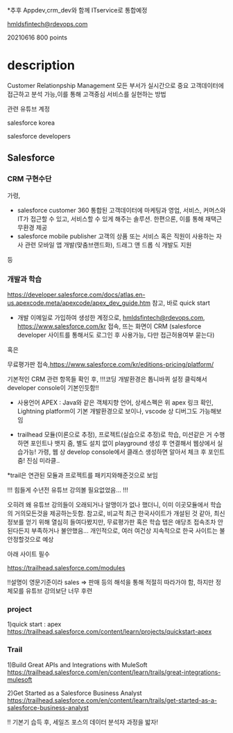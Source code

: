 *추후 Appdev,crm_dev와 함께 ITservice로 통합예정

hmldsfintech@rdevops.com

20210616 800 points

# description 
 Customer Relationpship Management
 모든 부서가 실시간으로 중요 고객데이터에 접근하고 분석 가능,이를 통해 고객중심 서비스를 실현하는 방법
 
 관련 유튜브 계정
 
 salesforce korea
 
 salesforce developers
 
## Salesforce 
### CRM 구현수단
가령,

- salesforce customer 360
통합된 고객데이터에 마케팅과 영업, 서비스, 커머스와 IT가 접근할 수 있고, 서비스할 수 있게 해주는 솔루션. 한편으론, 이를 통해 재택근무환경 제공
- salesforce mobile publisher
고객의 상품 또는 서비스 혹은 직원이 사용하는 자사 관련 모바일 앱 개발(맞춤브랜드화), 드래그 앤 드롭 식 개발도 지원

등

### 개발과 학습
https://developer.salesforce.com/docs/atlas.en-us.apexcode.meta/apexcode/apex_dev_guide.htm 참고, 바로 quick start

- 개발
이메일로 가입하여 생성한 계정으로, hmldsfintech@rdevops.com, https://www.salesforce.com/kr 접속, 뜨는 화면이 CRM
(salesforce developer 사이트를 통해서도 로그인 후 사용가능, 다만 접근허용여부 묻는다)

혹은

무료평가판 접속,https://www.salesforce.com/kr/editions-pricing/platform/

기본적인 CRM 관련 항목들 확인 후,
!!!코딩 개발환경은 톱니바퀴 설정 클릭해서 developer console이 기본인듯함!!


- 사용언어
APEX : Java와 같은 객체지향 언어, 상세스펙은 위 apex 링크 확인, Lightning platform이 기본 개발환경으로 보이나, vscode 상 디버그도 가능해보임



- trailhead
모듈(이론으로 추정), 프로젝트(실습으로 추정)로 학습, 미션같은 거 수행하면 포인트나 뱃지 줌, 별도 설치 없이 playground 생성 후 연결해서 웹상에서 실습가능!
가령, 웹 상 develop console에서 클래스 생성하면 알아서 체크 후 포인트 줌! 진심 미라클..

*trail은 연관된 모듈과 프로젝트를 패키지와해준것으로 보임

!!! 힘들게 수년전 유튜브 강의볼 필요없었음... !!!

오히려 왜 유튜브 강의들이 오래되거나 알맹이가 없나 했더니, 이미 이곳모듈에서 학습의 거의모든것을 제공하는듯함.
참고로, 비교적 최근 한국사이트가 개설된 것 같아, 최신 정보를 얻기 위해 열심히 들여다봤지만, 무료평가판 혹은 학습 탭은 애당초 접속조차 안된다든지 부족하거나 불안했음...
개인적으로, 여러 여건상 지속적으로 한국 사이트는 불안정할것으로 예상

아래 사이트 필수

https://trailhead.salesforce.com/modules

!!설명이 영문기준이라 sales => 판매 등의 해석을 통해 적절히 따라가야 함, 하지만 정체모를 유튜브 강의보단 너무 후련


### project

1)quick start : apex
https://trailhead.salesforce.com/content/learn/projects/quickstart-apex


### Trail

1)Build Great APIs and Integrations with MuleSoft
https://trailhead.salesforce.com/en/content/learn/trails/great-integrations-mulesoft

2)Get Started as a Salesforce Business Analyst
https://trailhead.salesforce.com/en/content/learn/trails/get-started-as-a-salesforce-business-analyst

!! 기본기 습득 후, 세일즈 포스의 데이터 분석자 과정을 밟자! 
